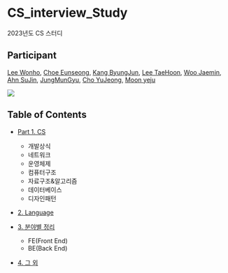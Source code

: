 # CS_interview_Study
2023년도 CS 스터디


## Participant
[Lee Wonho](https://github.com/asuan99), 
[Choe Eunseong](https://github.com/ches0703), 
[Kang ByungJun](https://github.com/bangdori), 
[Lee TaeHoon](https://github.com/Tentennball), 
[Woo Jaemin](https://github.com/WooJJam), 
[Ahn SuJin](https://github.com/ssuzyn), 
[JungMunGyu](https://github.com/JungMunGyu), 
[Cho YuJeong](https://github.com/hiyoojeong), 
[Moon yeju](https://github.com/moonyeju)

<a href="https://github.com/asuan99/CS_interview_Study/graphs/contributors">
  <img src="https://contrib.rocks/image?repo=asuan99/CS_interview_Study" />
</a>

## Table of Contents
- <a href="#cs">Part 1. CS</a>
  - 개발상식
  - 네트워크
  - 운영체제
  - 컴퓨터구조
  - 자료구조&알고리즘
  - 데이터베이스
  - 디자인패턴

- <a href="#language">2. Language</a>

- <a href="#field">3. 분야별 정리</a>
  - FE(Front End)
  - BE(Back End)

- <a href="#others">4. 그 외</a>
